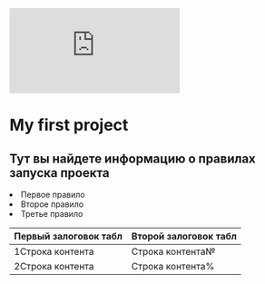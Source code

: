 ![logo](https://logos-download.com/30592-project-logo-download.html)
<h1>My first project </h1>

<h2>Тут вы найдете информацию о правилах запуска проекта</h2>
<li>Первое правило</li>
<li>Второе правило</li>
<li>Третье правило</li>

| Первый залоговок табл  | Второй залоговок табл |
| ------------- | ------------- |
| 1Строка контента  | Строка контента№  |
| 2Строка контента  | Строка контента%  |
